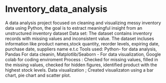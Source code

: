 # Inventory_data_analysis
A data analysis project focused on cleaning and visualizing messy inventory data using Python, the goal is to estract meaningful insight from an unstructured inventory dataset
Data set: The dataset contains inventory records with missing values and inconsistent value. The dataset incluses information like product names,stock quantity, reorder levels, expiring date, purchase date, suppliers name e.t.c
Tools used: Python- for data analysis, Pandas For data cleanin, Matplotlib/Seaborn - For data visualization, Google colab for coding enviroment
Process : Checked for missing values, filled in the missing values, checked for hidden figures, identified product with the highest stock levels.
Data visualization ; Created visualizaton using a bar chart, pie chart and scatter plot.
